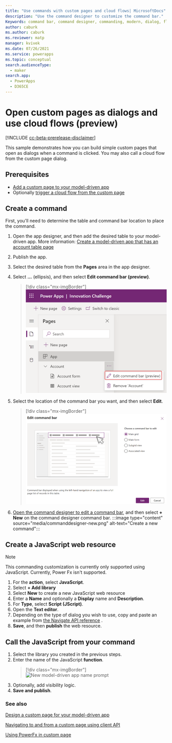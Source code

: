 ```yaml
---
title: "Use commands with custom pages and cloud flows| MicrosoftDocs"
description: "Use the command designer to customize the command bar."
Keywords: command bar, command designer, commanding, modern, dialog, flow
author: caburk
ms.author: caburk
ms.reviewer: matp
manager: kvivek
ms.date: 07/26/2021
ms.service: powerapps
ms.topic: conceptual
search.audienceType: 
  - maker
search.app: 
  - PowerApps
  - D365CE
---
```

# Open custom pages as dialogs and use cloud flows (preview)

[!INCLUDE [cc-beta-prerelease-disclaimer](../../includes/cc-beta-prerelease-disclaimer.md)]

This sample demonstrates how you can build simple custom pages that open as dialogs when a command is clicked. You may also call a cloud flow from the custom page dialog. 

## Prerequisites
- [Add a custom page to your model-driven app](add-page-to-model-app.md)
- Optionally [trigger a cloud flow from the custom page](../../maker/canvas-apps/using-logic-flows.md)

## Create a command

First, you'll need to determine the table and command bar location to place the command.

1. Open the app designer, and then add the desired table to your model-driven app. More information: [Create a model-driven app that has an account table page](create-a-model-driven-app.md)
1. Publish the app.
1. Select the desired table from the **Pages** area in the app designer.
1. Select **...** (ellipsis), and then select **Edit command bar (preview)**.
    > [!div class="mx-imgBorder"]
    > ![App Designer entry point](media/commanddesigner-app-designer-entry-point.png "App Designer entry point")
 
1. Select the location of the command bar you want, and then select **Edit**.
    > [!div class="mx-imgBorder"]
    > ![Select location](media/commanddesigner-command-bar-location-selection.png "Select location")
1. [Open the command designer to edit a command bar](#open-the-command-designer-to-edit-a-command-bar), and then select **+ New** on the command designer command bar.
   :::image type="content" source="media/commanddesigner-new.png" alt-text="Create a new command":::

## Create a JavaScript web resource

> [!NOTE]
> This commanding customization is currently only supported using JavaScript. Currently, Power Fx isn't supported.

1. For the **action**, select **JavaScript**.
1. Select **+ Add library**
1. Select **New** to create a new JavaScript web resource
1. Enter a **Name** and optionally a **Display** name and **Description**.
1. For **Type**, select **Script (JScript)**.
1. Open the **Text editor**.
1. Depending on the type of dialog you wish to use, copy and paste an example from [the Navigate API reference](../../developer/model-driven-apps/clientapi/navigate-to-custom-page-examples.md) .
1. **Save**, and then **publish** the web resource.

## Call the JavaScript from your command

1. Select the library you created in the previous steps.
1. Enter the name of the JavaScript **function**.
    > [!div class="mx-imgBorder"]
    > ![New model-driven app name prompt](/media/CommandDesigner-open-dialog.png "Enter name of JavaScript function")
1. Optionally, add visibility logic.
1. **Save and publish**.

### See also

[Design a custom page for your model-driven app](design-page-for-model-app.md)

[Navigating to and from a custom page using client API](../../developer/model-driven-apps/clientapi/navigate-to-custom-page-examples.md)

[Using PowerFx in custom page](page-powerfx-in-model-app.md)
